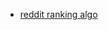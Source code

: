 * [reddit ranking algo](https://medium.com/hacking-and-gonzo/how-reddit-ranking-algorithms-work-ef111e33d0d9)